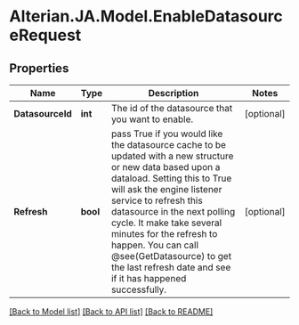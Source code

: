 # Alterian.JA.Model.EnableDatasourceRequest

## Properties

Name | Type | Description | Notes
------------ | ------------- | ------------- | -------------
**DatasourceId** | **int** | The id of the datasource that you want to enable. | [optional] 
**Refresh** | **bool** | pass True if you would like the datasource cache to be updated with a new structure or new data based upon a dataload.  Setting this to True will ask the engine listener service to refresh this datasource in the next polling cycle.  It make take several minutes for the refresh to happen.  You can call @see(GetDatasource) to get the last refresh date and see if it has happened successfully. | [optional] 

[[Back to Model list]](../README.md#documentation-for-models) [[Back to API list]](../README.md#documentation-for-api-endpoints) [[Back to README]](../README.md)

